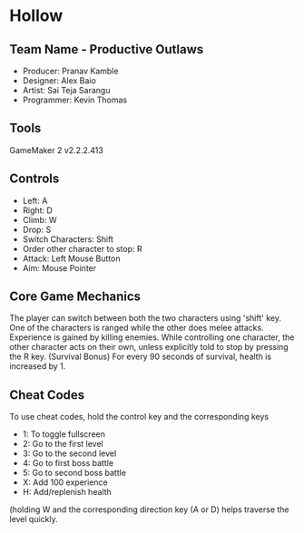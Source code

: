 # Hollow

## Team Name - Productive Outlaws

- Producer: Pranav Kamble
- Designer: Alex Baio
- Artist: Sai Teja Sarangu
- Programmer: Kevin Thomas

## Tools
GameMaker 2 v2.2.2.413

## Controls
- Left: A
- Right: D
- Climb: W
- Drop: S
- Switch Characters: Shift
- Order other character to stop: R
- Attack: Left Mouse Button
- Aim: Mouse Pointer

## Core Game Mechanics
The player can switch between both the two characters using 'shift' key. 
One of the characters is ranged while the other does melee attacks.
Experience is gained by killing enemies.
While controlling one character, the other character acts on their own, unless explicitly told to stop by pressing the R key.
(Survival Bonus) For every 90 seconds of survival, health is increased by 1.


## Cheat Codes
To use cheat codes, hold the control key and the corresponding keys
- 1: To toggle fullscreen
- 2: Go to the first level
- 3: Go to the second level
- 4: Go to first boss battle
- 5: Go to second boss battle
- X: Add 100 experience
- H: Add/replenish health

(holding W and the corresponding direction key (A or D) helps traverse the level quickly.
